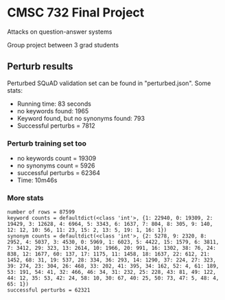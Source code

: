 # CMSC 732 Final Project

Attacks on question-answer systems

Group project between 3 grad students

## Perturb results

Perturbed SQuAD validation set can be found in "perturbed.json". Some stats:
* Running time: 83 seconds
* no keywords found: 1965
* Keyword found, but no synonyms found: 793
* Successful perturbs = 7812

### Perturb training set too

* no keywords count = 19309
* no synonyms count = 5926
* successful perturbs = 62364
* Time: 10m46s

### More stats

```
number of rows = 87599
keyword counts = defaultdict(<class 'int'>, {1: 22940, 0: 19309, 2: 19429, 3: 12628, 4: 6964, 5: 3343, 6: 1637, 7: 804, 8: 305, 9: 140, 12: 12, 10: 56, 11: 23, 15: 2, 13: 5, 19: 1, 16: 1})
synonym counts = defaultdict(<class 'int'>, {2: 5278, 9: 2320, 8: 2952, 4: 5037, 3: 4530, 0: 5969, 1: 6023, 5: 4422, 15: 1579, 6: 3811, 7: 3412, 29: 323, 13: 2614, 10: 1966, 20: 991, 16: 1302, 38: 76, 24: 838, 12: 1677, 60: 137, 17: 1175, 11: 1458, 18: 1637, 22: 612, 21: 1452, 68: 31, 19: 537, 28: 334, 36: 293, 14: 1290, 37: 224, 27: 323, 39: 274, 23: 304, 26: 468, 33: 202, 41: 395, 34: 162, 52: 4, 61: 189, 53: 191, 54: 41, 32: 466, 46: 34, 31: 232, 25: 228, 43: 81, 49: 122, 44: 12, 35: 53, 42: 24, 58: 10, 30: 67, 40: 25, 50: 73, 47: 5, 48: 4, 65: 1})
successful perturbs = 62321
```
